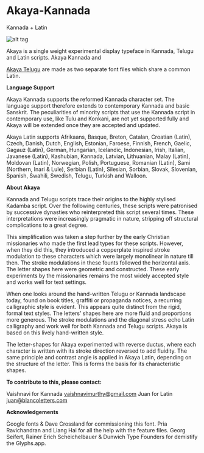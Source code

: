 # Akaya-Kannada
Kannada + Latin

![alt tag](https://github.com/vaishnavimurthy/Akaya-Kannada/blob/master/Tests/%2B/Akaya_1.png)

Akaya is a single weight experimental display typeface in Kannada, Telugu and Latin scripts. Akaya Kannada and 

[Akaya Telugu](https://github.com/vaishnavimurthy/Akaya-Telugu) are made as two separate font files which share a common Latin.  

**Language Support**

Akaya Kannada supports the reformed Kannada character set. The language support therefore extends to contemporary Kannada and basic Sanskrit. The peculiarities of minority scripts that use the Kannada script in contemporary use, like Tulu and Konkani, are not yet supported fully and Akaya will be extended once they are accepted and updated.

Akaya Latin supports Afrikaans, Basque, Breton, Catalan, Croatian (Latin), Czech, Danish, Dutch, English, Estonian, Faroese, Finnish, French, Gaelic, Gagauz (Latin), German, Hungarian, Icelandic, Indonesian, Irish, Italian, Javanese (Latin), Kashubian, Kannada, Latvian, Lithuanian, Malay (Latin), Moldovan (Latin), Norwegian, Polish, Portuguese, Romanian (Latin), Sami (Northern, Inari & Lule), Serbian (Latin), Silesian, Sorbian, Slovak, Slovenian, Spanish, Swahili, Swedish, Telugu, Turkish and Walloon.

**About Akaya**

Kannada and Telugu scripts trace their origins to the highly stylised Kadamba script. Over the following centuries, these scripts were patronised by successive dynasties who reinterpreted this script several times. These interpretations were increasingly pragmatic in nature, stripping off structural complications to a great degree.

This simplification was taken a step further by the early Christian missionaries who made the first lead types for these scripts. However, when they did this, they introduced a copperplate inspired stroke modulation to these characters which were largely monolinear in nature till then. The stroke modulations in these founts followed the horizontal axis. The letter shapes here were geometric and constructed. These early experiments by the missionaries remains the most widely accepted style and works well for text settings. 

When one looks around the hand-written Telugu or Kannada landscape today, found on book titles, graffiti or propaganda notices, a recurring calligraphic style is evident. This appears quite distinct from the rigid, formal text styles. The letters’ shapes here are more fluid and proportions more generous. The stroke modulations and the diagonal stress echo Latin calligraphy and work well for both Kannada and Telugu scripts. Akaya is based on this lively hand-written style.

The letter-shapes for Akaya experimented with reverse ductus, where each character is written with its stroke direction reversed to add fluidity. The same principle and contrast angle is applied in Akaya Latin, depending on the structure of the letter. This is forms the basis for its characteristic shapes.

**To contribute to this, please contact:**

Vaishnavi for Kannada vaishnavimurthy@gmail.com
Juan for Latin juan@blancoletters.com 

**Acknowledgements**

Google fonts & Dave Crossland for commissioning this font.
Pria Ravichandran and Liang Hai for all the help with the feature files.
Georg Seifert, Rainer Erich Scheichelbauer & Dunwich Type Founders for demistify the Glyphs.app.
